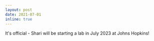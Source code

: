 ```yaml
---
layout: post
date: 2021-07-01
inline: true
---
```


It's official - Shari will be starting a lab in July 2023 at Johns Hopkins!